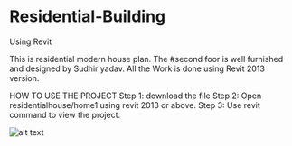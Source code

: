 # Residential-Building
Using Revit

This is residential modern house plan. 
The #second foor is well furnished and designed by Sudhir yadav.
All the Work is done using Revit 2013 version.


HOW TO USE THE PROJECT
Step 1: download the file 
Step 2: Open residentialhouse/home1 using revit 2013 or above.
Step 3: Use revit command to view the project. 

![alt text](https://github.com/ammysid9/Residential-Building/blob/master/Screensort/2nd%20Floor%20plan.png?raw=true)

